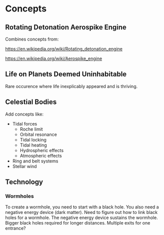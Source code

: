 # Concepts

## Rotating Detonation Aerospike Engine
Combines concepts from:

https://en.wikipedia.org/wiki/Rotating_detonation_engine

https://en.wikipedia.org/wiki/Aerospike_engine

## Life on Planets Deemed Uninhabitable
Rare occurence where life inexplicably appeared and is thriving.

## Celestial Bodies
Add concepts like:
* Tidal forces
  * Roche limit
  * Orbital resonance
  * Tidal locking
  * Tidal heating
  * Hydrospheric effects
  * Atmospheric effects
* Ring and belt systems
* Stellar wind

## Technology
### Wormholes
To create a wormhole, you need to start with a black hole. You also need a negative energy device (dark matter). Need to figure out how to link black holes for a wormhole. The negative energy device sustains the wormhole. Bigger black holes required for longer distances. Multiple exits for one entrance?
